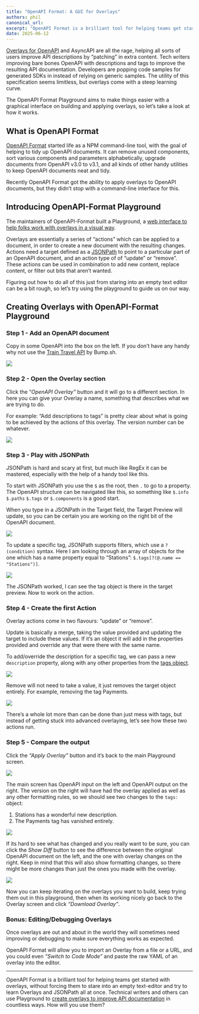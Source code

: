 ```yaml
---
title: "OpenAPI Format: A GUI for Overlays"
authors: phil
canonical_url: 
excerpt: "OpenAPI Format is a brilliant tool for helping teams get started with overlays, without forcing them to stare into an empty text-editor and try to learn Overlays and JSONPath all at once."
date: 2025-06-12
---
```


[Overlays for OpenAPI](/guides/openapi/specification/v3.1/extending/overlays/) and AsyncAPI are all the rage, helping all sorts of users improve API descriptions by “patching” in extra content. Tech writers improving bare bones OpenAPI with descriptions and tags to improve the resulting API documentation. Developers are popping code samples for generated SDKs in instead of relying on generic samples. The utility of this specification seems limitless, but overlays come with a steep learning curve. 

The OpenAPI Format Playground aims to make things easier with a graphical interface on building and applying overlays, so let’s take a look at how it works.

## What is OpenAPI Format

[OpenAPI Format](https://github.com/thim81/openapi-format) started life as a NPM command-line tool, with the goal of helping to tidy up OpenAPI documents. It can remove unused components, sort various components and parameters alphabetically, upgrade documents from OpenAPI v3.0 to v3.1, and all kinds of other handy utilities to keep OpenAPI documents neat and tidy.

Recently OpenAPI Format got the ability to apply overlays to OpenAPI documents, but they didn’t stop with a command-line interface for this.

## Introducing OpenAPI-Format Playground

The maintainers of OpenAPI-Format built a Playground, a [web interface to help folks work with overlays in a visual way](https://openapi-format-playground.vercel.app/). 

Overlays are essentially a series of “actions” which can be applied to a document, in order to create a new document with the resulting changes. Actions need a target defined as a [JSONPath](/guides/openapi/jsonpath/) to point to a particular part of an OpenAPI document, and an action type of of “update” or “remove”. These actions can be used in combination to add new content, replace content, or filter out bits that aren’t wanted.

Figuring out how to do all of this just from staring into an empty text editor can be a bit rough, so let’s try using the playground to guide us on our way.

## Creating Overlays with OpenAPI-Format Playground

### Step 1 - Add an OpenAPI document

Copy in some OpenAPI into the box on the left. If you don’t have any handy why not use the [Train Travel API](https://github.com/bump-sh-examples/train-travel-api) by Bump.sh.

![](images/guides/openapi-format-overlays/new-openapi-in-playground.png)

### Step 2 - Open the Overlay section

Click the “*OpenAPI Overlay”* button and it will go to a different section. In here you can give your Overlay a name, something that describes what we are trying to do. 

For example: “Add descriptions to tags” is pretty clear about what is going to be achieved by the actions of this overlay. The version number can be whatever. 

![](/images/guides/openapi-format-overlays/overlay-name.png)

### Step 3 - Play with JSONPath

JSONPath is hard and scary at first, but much like RegEx it can be mastered, especially with the help of a handy tool like this. 

To start with JSONPath you use the `$` as the root, then `.` to go to a property. The OpenAPI structure can be navigated like this, so something like `$.info` `$.paths` `$.tags` or `$.components` is a good start.

When you type in a JSONPath in the Target field, the Target Preview will update, so you can be certain you are working on the right bit of the OpenAPI document.

![](/images/guides/openapi-format-overlays/overlay-target.png)

To update a specific tag, JSONPath supports filters, which use a `?(condition)` syntax. Here I am looking through an array of objects for the one which has a name property equal to “Stations”: `$.tags[?(@.name == "Stations")]`.

![](/images/guides/openapi-format-overlays/overlay-target-better.png)

The JSONPath worked, I can see the tag object is there in the target preview. Now to work on the action.

### Step 4 - Create the first Action

Overlay actions come in two flavours: “update” or “remove”.

Update is basically a merge, taking the value provided and updating the target to include these values. If it’s an object it will add in the properties provided and override any that were there with the same name.

To add/override the description for a specific tag, we can pass a new `description` property, along with any other properties from the [tags object](/guides/openapi/specification/v3.1/documentation/grouping-operations-with-tags/).

![](/images/guides/openapi-format-overlays/overlay-update.png)

Remove will not need to take a value, it just removes the target object entirely. For example, removing the tag Payments.

![](/images/guides/openapi-format-overlays/overlay-remove.png)

There’s a whole lot more than can be done than just mess with tags, but instead of getting stuck into advanced overlaying, let’s see how these two actions run.

### Step 5 - Compare the output

Click the *“Apply Overlay”* button and it’s back to the main Playground screen.

![](/images/guides/openapi-format-overlays/apply-overlay.png)

The main screen has OpenAPI input on the left and OpenAPI output on the right. The version on the right will have had the overlay applied as well as any other formatting rules, so we should see two changes to the `tags:` object: 

1. Stations has a wonderful new description.
2. The Payments tag has vanished entirely.

![](/images/guides/openapi-format-overlays/output-difference.png)

If its hard to see what has changed and you really want to be sure, you can click the *Show Diff* button to see the difference between the original OpenAPI document on the left, and the one with overlay changes on the right. Keep in mind that this will also show formatting changes, so there might be more changes than just the ones you made with the overlay.

![](/images/guides/openapi-format-overlays/overlay-show-diff.png)

Now you can keep iterating on the overlays you want to build, keep trying them out in this playground, then when its working nicely go back to the Overlay screen and click *“Download Overlay”*.

### Bonus: Editing/Debugging Overlays

Once overlays are out and about in the world they will sometimes need improving or debugging to make sure everything works as expected.

OpenAPI Format will allow you to import an Overlay from a file or a URL, and you could even *“Switch to Code Mode”* and paste the raw YAML of an overlay into the editor.

---

OpenAPI Format is a brilliant tool for helping teams get started with overlays, without forcing them to stare into an empty text-editor and try to learn Overlays and JSONPath all at once. Technical writers and others can use Playground to [create overlays to improve API documentation](/guides/technical-writing/efficient-tech-writing-process/) in countless ways. How will you use them?
